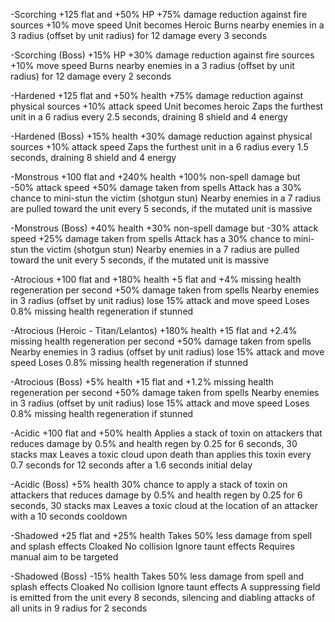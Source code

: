 -Scorching
+125 flat and +50% HP
+75% damage reduction against fire sources
+10% move speed
Unit becomes Heroic 
Burns nearby enemies in a 3 radius (offset by unit radius) for 12 damage every 3 seconds

-Scorching (Boss)
+15% HP
+30% damage reduction against fire sources
+10% move speed
Burns nearby enemies in a 3 radius (offset by unit radius) for 12 damage every 2 seconds

-Hardened 
+125 flat and +50% health
+75% damage reduction against physical sources
+10% attack speed
Unit becomes heroic
Zaps the furthest unit in a 6 radius every 2.5 seconds, draining 8 shield and 4 energy

-Hardened (Boss)
+15% health
+30% damage reduction against physical sources
+10% attack speed
Zaps the furthest unit in a 6 radius every 1.5 seconds, draining 8 shield and 4 energy

-Monstrous
+100 flat and +240% health
+100% non-spell damage but -50% attack speed
+50% damage taken from spells
Attack has a 30% chance to mini-stun the victim (shotgun stun)
Nearby enemies in a 7 radius are pulled toward the unit every 5 seconds, if the mutated unit is massive

-Monstrous (Boss)
+40% health
+30% non-spell damage but -30% attack speed
+25% damage taken from spells
Attack has a 30% chance to mini-stun the victim (shotgun stun)
Nearby enemies in a 7 radius are pulled toward the unit every 5 seconds, if the mutated unit is massive

-Atrocious 
+100 flat and +180% health
+5 flat and +4% missing health regeneration per second
+50% damage taken from spells
Nearby enemies in 3 radius (offset by unit radius) lose 15% attack and move speed
Loses 0.8% missing health regeneration if stunned

-Atrocious (Heroic - Titan/Lelantos)
+180% health
+15 flat and +2.4% missing health regeneration per second
+50% damage taken from spells
Nearby enemies in 3 radius (offset by unit radius) lose 15% attack and move speed
Loses 0.8% missing health regeneration if stunned

-Atrocious (Boss)
+5% health
+15 flat and +1.2% missing health regeneration per second
+50% damage taken from spells
Nearby enemies in 3 radius (offset by unit radius) lose 15% attack and move speed
Loses 0.8% missing health regeneration if stunned

-Acidic 
+100 flat and +50% health
Applies a stack of toxin on attackers that reduces damage by 0.5% and health regen by 0.25 for 6 seconds, 30 stacks max
Leaves a toxic cloud upon death than applies this toxin every 0.7 seconds for 12 seconds after a 1.6 seconds initial delay

-Acidic (Boss)
+5% health
30% chance to apply a stack of toxin on attackers that reduces damage by 0.5% and health regen by 0.25 for 6 seconds, 30 stacks max
Leaves a toxic cloud at the location of an attacker with a 10 seconds cooldown

-Shadowed 
+25 flat and +25% health
Takes 50% less damage from spell and splash effects
Cloaked
No collision
Ignore taunt effects
Requires manual aim to be targeted

-Shadowed (Boss)
-15% health
Takes 50% less damage from spell and splash effects
Cloaked
No collision
Ignore taunt effects
A suppressing field is emitted from the unit every 8 seconds, silencing and diabling attacks of all units in 9 radius for 2 seconds